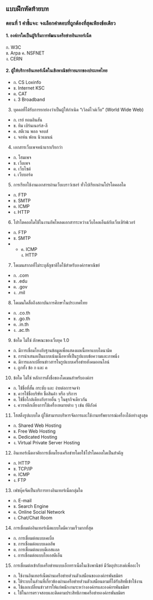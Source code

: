 ## แบบฝึกหัดท้ายบท

### ตอนที่ 1 คำชี้แจง: จงเลือกคำตอบที่ถูกต้องที่สุดเพียงข้อเดียว
#### 1. องค์กรใดเป็นผู้ริเริ่มการพัฒนาเครือข่ายอินเทอร์เน็ต
ก. W3C					
ข. Arpa
ค. NSFNET					
ง. CERN

#### 2. ผู้ให้บริการอินเทอร์เน็ตในเชิงพาณิชย์รายแรกของประเทศไทย
* ก. CS Loxinfo					
* ข. Internet KSC
* ค. CAT						
* ง. 3 Broadband

3. บุคคลที่ได้รับการยกย่องว่าเป็นผู้ให้กำเนิด “เวิลด์ไวด์เว็บ” (World Wide Web)
* ก. เรย์ ทอมลินสัน				
* ข. ทิม เบิร์นเนอร์ส-ลี
* ค. สตีเวน พอล จอบส์				
* ง. จอห์น ฟอน นิวแมนน์

4. เอกสารเว็บเพจหน้าแรกเรียกว่า
* ก. โฮมเพจ					
* ข. เว็บเพจ
* ค. เว็บไซต์					
* ง. เว็บบอร์ด

5. การเรียกใช้งานเอกสารผ่านเว็บเบราว์เซอร์ ทั่วไปเรียกผ่านโปรโตคอลใด
* ก. FTP						
* ข. SMTP
* ค. ICMP					
* ง. HTTP

6. โปรโตคอลใดใช้ในงานอัพโหลดเอกสารระหว่างเว็บไคลเอ็นต์กับเว็บเซิร์ฟเวอร์
* ก. FTP						
* ข. SMTP
* * ค. ICMP					
ง. HTTP

7. โดเมนสากลที่ไม่ระบุสัญชาติใดใช้สำหรับองค์กรพาณิชย์
* ก. .com					
* ข. .edu
* ค. .gov					
* ง. .mil

8. โดเมนใดสื่อถึงสถาบันการศึกษาในประเทศไทย
* ก. .co.th					
* ข. .go.th
* ค. .in.th					
* ง. .ac.th

9. ข้อใด ไม่ใช่ ลักษณะของเว็บยุค 1.0
* ก. มีการเชื่อมโยงกับฐานข้อมูลเพื่อแสดงผลเนื้อหาแบบไดนามิค		
* ข. การนำเสนอเป็นแบบเน้นเนื้อหาที่เป็นรูปแบบข้อความและภาพนิ่ง
* ค. มีการแลกเปลี่ยนข่าวสารในรูปแบบเครือข่ายสังคมออนไลน์				
* ง. ถูกทั้ง ข้อ ก และ ค

10. ข้อใด ไม่ใช่ หลักการตั้งชื่อของโดเมนสำหรับองค์กร
* ก. ใช้ชื่อที่สั้น กระชับ และ ง่ายต่อการจดจำ		
* ข. ควรใช้ชื่อบริษัท ชื่อสินค้า หรือ บริการ
* ค. ใช้ชื่อใกล้เคียงกับรายอื่น ๆ ในธุรกิจเดียวกัน					
* ง. ควรหลีกเลี่ยงการใช้เครื่องหมายต่าง ๆ เช่น ยัติภังค์

11. โฮสติ้งรูปแบบใด ผู้ใช้สามารถบริหารจัดการและใช้งานทรัพยากรณ์เครื่องได้อย่างสูงสุด
* ก. Shared Web Hosting			
* ข. Free Web Hosting
* ค. Dedicated Hosting				
* ง. Virtual Private Server Hosting

12. อินเทอร์เน็ตอาคัยการเชื่อมโยงเครือข่ายโดยใช้โปรโตคอลใดเป็นสำคัญ
* ก. HTTP					
* ข. TCP/IP
* ค. ICMP					
* ง. FTP

13. เฟซบุ๊คจัดเป็นบริการทางอินเทอร์เน็ตกลุ่มใด
* ก. E-mail					
* ข. Search Engine
* ค. Online Social Network			
* ง. Chat/Chat Room

14. การเชื่อมต่ออินเทอร์เน็ตแบบใดมีความเร็วมากที่สุด
* ก. การเชื่อมต่อแบบเคเบิ้ล			
* ข. การเชื่อมต่อแบบเดลอัพ
* ค. การเชื่อมต่อแบบดีเอสแอล			
* ง. การเชื่อมต่อแบบไอเอสดีเอ็น

15. การเชื่อมต่อเข้ากับเครือข่ายแบบเอ็กทราเน็ตในเชิงพานิชย์ มีวัตถุประสงค์เพื่ออะไร
* ก. ใช้งานอินเทอร์เน็ตผ่านเครือข่ายส่วนตัวเสมือนขององค์กรพันธมิตร
* ข. ใช้ระบบในส่วนที่เกี่ยวข้องผ่านเครือข่ายส่วนตัวเสมือนตามที่ได้รับสิทธิ์เข้าใช้งาน
* ค. ใช้แลกเปลี่ยนข่าวสารให้แก่พนักงานระหว่างองค์กรและองค์กรพันธมิตร
* ง. ใช้ในการตรวจสอบและติดตามประสิทธิภาพเครือข่ายองค์กรพันธมิตร
